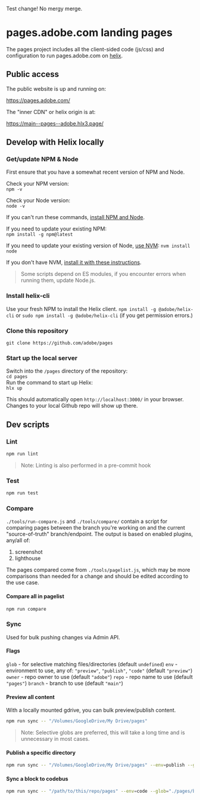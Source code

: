 Test change! No mergy merge. 
# pages.adobe.com landing pages

The pages project includes all the client-sided code (js/css) and configuration to run pages.adobe.com on [helix](https://github.com/adobe/helix-home).

## Public access

The public website is up and running on:

https://pages.adobe.com/

The "inner CDN" or helix origin is at:

https://main--pages--adobe.hlx3.page/


## Develop with Helix locally

### Get/update NPM & Node
First ensure that you have a somewhat recent version of NPM and Node.  

Check your NPM version:  
`npm -v`  

Check your Node version:  
`node -v`  

If you can't run these commands, [install NPM and Node](https://www.npmjs.com/get-npm).  

If you need to update your existing NPM:  
`npm install -g npm@latest`  

If you need to update your existing version of Node, [use NVM](https://github.com/nvm-sh/nvm):
`nvm install node`  

If you don't have NVM, [install it with these instructions](https://github.com/nvm-sh/nvm#installing-and-updating).

> Some scripts depend on ES modules, if you encounter errors when running them, update Node.js.


### Install helix-cli
Use your fresh NPM to install the Helix client.
`npm install -g @adobe/helix-cli` or `sudo npm install -g @adobe/helix-cli` (if you get permission errors.)

### Clone this repository
`git clone https://github.com/adobe/pages`

### Start up the local server
Switch into the `/pages` directory of the repository:  
`cd pages`  
Run the command to start up Helix:  
`hlx up`  

This should automatically open `http://localhost:3000/` in your browser. Changes to your local Github repo will show up there.

## Dev scripts

### Lint
```sh
npm run lint
```
> Note: Linting is also performed in a pre-commit hook

### Test
```sh
npm run test
```

### Compare
`./tools/run-compare.js` and `./tools/compare/` contain a script for comparing pages between the branch you're working on and the current "source-of-truth" branch/endpoint. The output is based on enabled plugins, any/all of:
1. screenshot
2. lighthouse

The pages compared come from `./tools/pagelist.js`, which may be more comparisons than needed for a change and should be edited according to the use case.

#### Compare all in pagelist
```sh
npm run compare
```

### Sync
Used for bulk pushing changes via Admin API.

#### Flags
`glob` - for selective matching files/directories (default `undefined`)
`env` - environment to use, any of: `"preview"`, `"publish"`, `"code"` (default `"preview"`)
`owner` - repo owner to use (default `"adobe"`)
`repo` - repo name to use (default `"pages"`)
`branch` - branch to use (default `"main"`)

#### Preview all content
With a locally mounted gdrive, you can bulk preview/publish content.
```sh
npm run sync -- "/Volumes/GoogleDrive/My Drive/pages"
```
> Note: Selective globs are preferred, this will take a long time and is unnecessary in most cases.

#### Publish a specific directory
```sh
npm run sync -- "/Volumes/GoogleDrive/My Drive/pages" --env=publish --glob="./my/content/dir/**/*"
```

#### Sync a block to codebus
```sh
npm run sync -- "/path/to/this/repo/pages" --env=code --glob="./pages/blocks/myblock/**/*"
```
